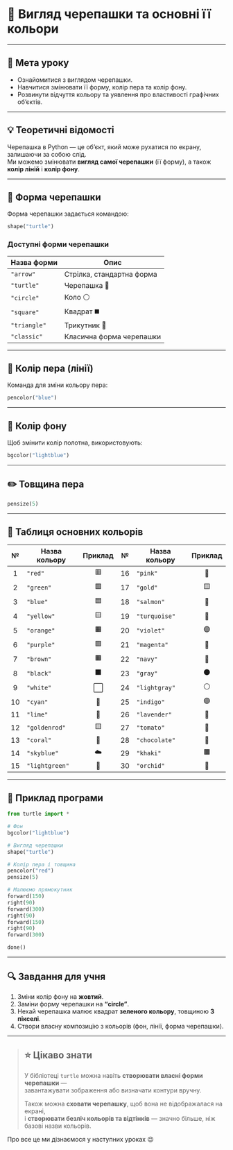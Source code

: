 # 🐢 Вигляд черепашки та основні її кольори

---

## 🎯 Мета уроку

- Ознайомитися з виглядом черепашки.  
- Навчитися змінювати її форму, колір пера та колір фону.  
- Розвинути відчуття кольору та уявлення про властивості графічних об’єктів.

---

## 💡 Теоретичні відомості

Черепашка в Python — це об’єкт, який може рухатися по екрану, залишаючи за собою слід.  
Ми можемо змінювати **вигляд самої черепашки** (її форму), а також **колір ліній** і **колір фону**.

---

## 🐢 Форма черепашки

Форма черепашки задається командою:

```python
shape("turtle")
```

### Доступні форми черепашки

| Назва форми  | Опис                      |
| ------------ | ------------------------- |
| `"arrow"`    | Стрілка, стандартна форма |
| `"turtle"`   | Черепашка 🐢              |
| `"circle"`   | Коло ⚪                    |
| `"square"`   | Квадрат ◼️                |
| `"triangle"` | Трикутник 🔺              |
| `"classic"`  | Класична форма черепашки  |

---

## 🎨 Колір пера (лінії)

Команда для зміни кольору пера:

```python
pencolor("blue")
```

---

## 🌈 Колір фону

Щоб змінити колір полотна, використовують:

```python
bgcolor("lightblue")
```

---

## ✏️ Товщина пера

```python
pensize(5)
```

---

## 🎨 Таблиця основних кольорів

|  №  | Назва кольору  | Приклад |  №  | Назва кольору | Приклад |
| :-: | -------------- | :-----: | :-: | ------------- | :-----: |
|  1  | `"red"`        |    🟥   |  16 | `"pink"`      |    🌸   |
|  2  | `"green"`      |    🟩   |  17 | `"gold"`      |    🟨   |
|  3  | `"blue"`       |    🟦   |  18 | `"salmon"`    |    🧡   |
|  4  | `"yellow"`     |    🟨   |  19 | `"turquoise"` |    🩵   |
|  5  | `"orange"`     |    🟧   |  20 | `"violet"`    |    🟣   |
|  6  | `"purple"`     |    🟪   |  21 | `"magenta"`   |    💜   |
|  7  | `"brown"`      |    🟫   |  22 | `"navy"`      |    🔵   |
|  8  | `"black"`      |    ⬛    |  23 | `"gray"`      |    ⚫    |
|  9  | `"white"`      |    ⬜    |  24 | `"lightgray"` |    ⚪    |
|  10 | `"cyan"`       |    🩵   |  25 | `"indigo"`    |    🟣   |
|  11 | `"lime"`       |    💚   |  26 | `"lavender"`  |    💜   |
|  12 | `"goldenrod"`  |    🟨   |  27 | `"tomato"`    |    🍅   |
|  13 | `"coral"`      |    🧡   |  28 | `"chocolate"` |    🍫   |
|  14 | `"skyblue"`    |    ☁️   |  29 | `"khaki"`     |    🟫   |
|  15 | `"lightgreen"` |    💚   |  30 | `"orchid"`    |    🌷   |

---

## 🧩 Приклад програми

```python
from turtle import *

# Фон
bgcolor("lightblue")

# Вигляд черепашки
shape("turtle")

# Колір пера і товщина
pencolor("red")
pensize(5)

# Малюємо прямокутник
forward(150)
right(90)
forward(300)
right(90)
forward(150)
right(90)
forward(300)

done()
```

---

## 🔍 Завдання для учня

1. Зміни колір фону на **жовтий**.
2. Заміни форму черепашки на **“circle”**.
3. Нехай черепашка малює квадрат **зеленого кольору**, товщиною **3 пікселі**.
4. Створи власну композицію з кольорів (фон, лінії, форма черепашки).

---

>## ⭐ Цікаво знати
>  
>У бібліотеці `turtle` можна навіть **створювати власні форми черепашки** —  
завантажувати зображення або визначати контури вручну.  
>
>Також можна **сховати черепашку**, щоб вона не відображалася на екрані,  
і **створювати безліч кольорів та відтінків** — значно більше, ніж базові назви кольорів.  
>
Про все це ми дізнаємося у наступних уроках 😉


